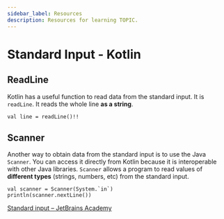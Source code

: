 ```yaml
---
sidebar_label: Resources
description: Resources for learning TOPIC.
---
```


# Standard Input - Kotlin

## ReadLine

Kotlin has a useful function to read data from the standard input. It is `readLine`. It reads the whole line **as a string**.

```
val line = readLine()!!
```

## Scanner

Another way to obtain data from the standard input is to use the Java `Scanner`. You can access it directly from Kotlin because it is interoperable with other Java libraries. `Scanner` allows a program to read values of **different types** (strings, numbers, etc) from the standard input.

```
val scanner = Scanner(System.`in`)
println(scanner.nextLine())
```

[Standard input – JetBrains Academy](https://hyperskill.org/learn/step/4445)